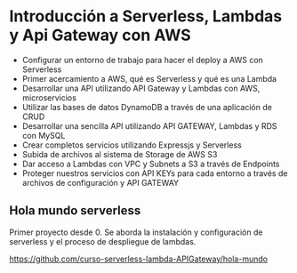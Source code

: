 # Introducción a Serverless, Lambdas y Api Gateway con AWS

- Configurar un entorno de trabajo para hacer el deploy a AWS con Serverless
- Primer acercamiento a AWS, qué es Serverless y qué es una Lambda
- Desarrollar una API utilizando API Gateway y Lambdas con AWS, microservicios
- Utilizar las bases de datos DynamoDB a través de una aplicación de CRUD
- Desarrollar una sencilla API utilizando API GATEWAY, Lambdas y RDS con MySQL
- Crear completos servicios utilizando Expressjs y Serverless
- Subida de archivos al sistema de Storage de AWS S3
- Dar acceso a Lambdas con VPC y Subnets a S3 a través de Endpoints
- Proteger nuestros servicios con API KEYs para cada entorno a través de archivos de configuración y API GATEWAY

## Hola mundo serverless

Primer proyecto desde 0. Se aborda la instalación y configuración de serverless y el proceso de despliegue de lambdas.

https://github.com/curso-serverless-lambda-APIGateway/hola-mundo
